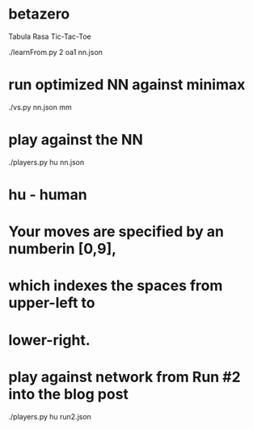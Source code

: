 # betazero
Tabula Rasa Tic-Tac-Toe

./learnFrom.py 2 oa1 nn.json

# run optimized NN against minimax
./vs.py nn.json mm

# play against the NN
./players.py hu nn.json
# hu - human
# Your moves are specified by an numberin [0,9],
#  which indexes the spaces from upper-left to
#  lower-right.

# play against network from Run #2 into the blog post
./players.py hu run2.json
